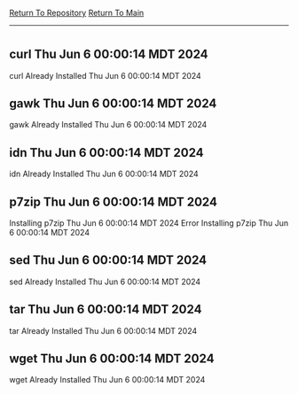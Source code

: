 [Return To Repository](https://github.com/DigitalWarrior/piholeparser/)
[Return To Main](https://github.com/DigitalWarrior/piholeparser/blob/master/RecentRunLogs/Mainlog.md)
____________________________________
# 
## curl Thu Jun  6 00:00:14 MDT 2024
curl Already Installed Thu Jun  6 00:00:14 MDT 2024
## gawk Thu Jun  6 00:00:14 MDT 2024
gawk Already Installed Thu Jun  6 00:00:14 MDT 2024
## idn Thu Jun  6 00:00:14 MDT 2024
idn Already Installed Thu Jun  6 00:00:14 MDT 2024
## p7zip Thu Jun  6 00:00:14 MDT 2024
Installing p7zip Thu Jun  6 00:00:14 MDT 2024
Error Installing p7zip Thu Jun  6 00:00:14 MDT 2024
## sed Thu Jun  6 00:00:14 MDT 2024
sed Already Installed Thu Jun  6 00:00:14 MDT 2024
## tar Thu Jun  6 00:00:14 MDT 2024
tar Already Installed Thu Jun  6 00:00:14 MDT 2024
## wget Thu Jun  6 00:00:14 MDT 2024
wget Already Installed Thu Jun  6 00:00:14 MDT 2024
